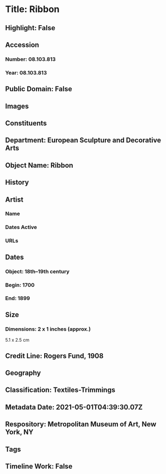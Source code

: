 # Title: Ribbon
## Highlight: False
## Accession
### Number: 08.103.813
### Year: 08.103.813
## Public Domain: False
## Images
## Constituents
## Department: European Sculpture and Decorative Arts
## Object Name: Ribbon
## History
## Artist
### Name
### Dates Active
### URLs
## Dates
### Object: 18th–19th century
### Begin: 1700
### End: 1899
## Size
### Dimensions: 2 x 1 inches (approx.)
5.1 x 2.5 cm
## Credit Line: Rogers Fund, 1908
## Geography
## Classification: Textiles-Trimmings
## Metadata Date: 2021-05-01T04:39:30.07Z
## Respository: Metropolitan Museum of Art, New York, NY
## Tags
## Timeline Work: False